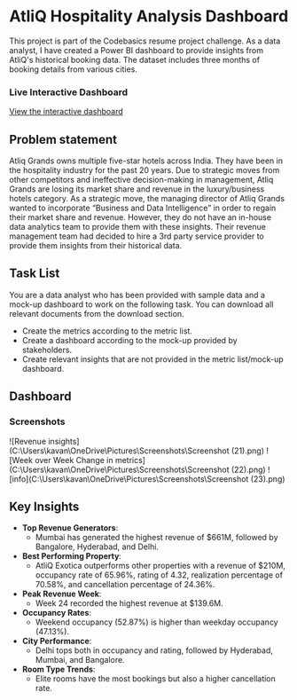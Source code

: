 # AtliQ Hospitality Analysis Dashboard
This project is part of the Codebasics resume project challenge. As a data analyst, I have created a Power BI dashboard to provide insights from AtliQ's historical booking data. The dataset includes three months of booking details from various cities.

### Live Interactive Dashboard

[View the interactive dashboard](http://example.com/your-dashboard-link)

## Problem statement
Atliq Grands owns multiple five-star hotels across India. They have been in the hospitality industry for the past 20 years. Due to strategic moves from other competitors and ineffective decision-making in management, Atliq Grands are losing its market share and revenue in the luxury/business hotels category. As a strategic move, the managing director of Atliq Grands wanted to incorporate “Business and Data Intelligence” in order to regain their market share and revenue. However, they do not have an in-house data analytics team to provide them with these insights.
Their revenue management team had decided to hire a 3rd party service provider to provide them insights from their historical data.

## Task List
You are a data analyst who has been provided with sample data and a mock-up dashboard to work on the following task. You can download all relevant documents from the download section.

* Create the metrics according to the metric list.
* Create a dashboard according to the mock-up provided by stakeholders.
* Create relevant insights that are not provided in the metric list/mock-up dashboard.

## Dashboard

### Screenshots

![Revenue insights](C:\Users\kavan\OneDrive\Pictures\Screenshots\Screenshot (21).png)
![Week over Week Change in metrics](C:\Users\kavan\OneDrive\Pictures\Screenshots\Screenshot (22).png)
![info](C:\Users\kavan\OneDrive\Pictures\Screenshots\Screenshot (23).png)

## Key Insights

- **Top Revenue Generators**:
  - Mumbai has generated the highest revenue of $661M, followed by Bangalore, Hyderabad, and Delhi.
- **Best Performing Property**:
  - AtliQ Exotica outperforms other properties with a revenue of $210M, occupancy rate of 65.96%, rating of 4.32, realization percentage of 70.58%, and cancellation percentage of 24.36%.
- **Peak Revenue Week**:
  - Week 24 recorded the highest revenue at $139.6M.
- **Occupancy Rates**:
  - Weekend occupancy (52.87%) is higher than weekday occupancy (47.13%).
- **City Performance**:
  - Delhi tops both in occupancy and rating, followed by Hyderabad, Mumbai, and Bangalore.
- **Room Type Trends**:
  - Elite rooms have the most bookings but also a higher cancellation rate.





